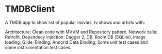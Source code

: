 # TMDBClient

A TMDB app to show list of popular movies, tv shows and artists with:

Architecture: Clean code with MVVM and Repository pattern,
Network calls: Retrofit,
Dependecy Injection: Dagger 2,
DB: Room DB (SQLite),
Image loading: Glide,
Binding: Andorid Data Binding,
Some unit test cases and some instrumentation test cases.
